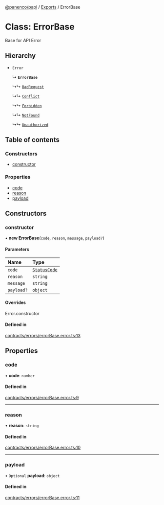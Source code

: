 [@panenco/papi](../README.md) / [Exports](../modules.md) / ErrorBase

# Class: ErrorBase

Base for API Error

## Hierarchy

- `Error`

  ↳ **`ErrorBase`**

  ↳↳ [`BadRequest`](BadRequest.md)

  ↳↳ [`Conflict`](Conflict.md)

  ↳↳ [`Forbidden`](Forbidden.md)

  ↳↳ [`NotFound`](NotFound.md)

  ↳↳ [`Unauthorized`](Unauthorized.md)

## Table of contents

### Constructors

- [constructor](ErrorBase.md#constructor)

### Properties

- [code](ErrorBase.md#code)
- [reason](ErrorBase.md#reason)
- [payload](ErrorBase.md#payload)

## Constructors

### constructor

• **new ErrorBase**(`code`, `reason`, `message`, `payload?`)

#### Parameters

| Name | Type |
| :------ | :------ |
| `code` | [`StatusCode`](../enums/StatusCode.md) |
| `reason` | `string` |
| `message` | `string` |
| `payload?` | `object` |

#### Overrides

Error.constructor

#### Defined in

[contracts/errors/errorBase.error.ts:13](https://github.com/Panenco/papi/blob/87ffd59/src/contracts/errors/errorBase.error.ts#L13)

## Properties

### code

• **code**: `number`

#### Defined in

[contracts/errors/errorBase.error.ts:9](https://github.com/Panenco/papi/blob/87ffd59/src/contracts/errors/errorBase.error.ts#L9)

___

### reason

• **reason**: `string`

#### Defined in

[contracts/errors/errorBase.error.ts:10](https://github.com/Panenco/papi/blob/87ffd59/src/contracts/errors/errorBase.error.ts#L10)

___

### payload

• `Optional` **payload**: `object`

#### Defined in

[contracts/errors/errorBase.error.ts:11](https://github.com/Panenco/papi/blob/87ffd59/src/contracts/errors/errorBase.error.ts#L11)
